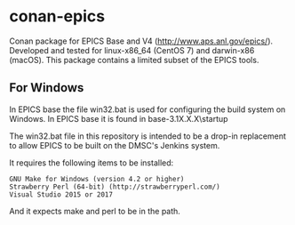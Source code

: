 # conan-epics

Conan package for EPICS Base  and V4 (http://www.aps.anl.gov/epics/). Developed
and tested for linux-x86_64 (CentOS 7) and darwin-x86 (macOS). This package
contains a limited subset of the EPICS tools.

## For Windows

In EPICS base the file win32.bat is used for configuring the build system on Windows. In EPICS base it is found in base-3.1X.X.X\startup

The win32.bat file in this repository is intended to be a drop-in replacement to allow EPICS to be built on the DMSC's Jenkins system.

It requires the following items to be installed:

    GNU Make for Windows (version 4.2 or higher)
    Strawberry Perl (64-bit) (http://strawberryperl.com/)
    Visual Studio 2015 or 2017

And it expects make and perl to be in the path.

